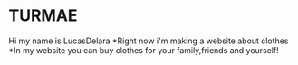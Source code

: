 # TURMAE
Hi my name is LucasDelara
*Right now i'm making a website about clothes
*In my website you can buy clothes for your family,friends and yourself!
